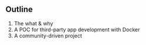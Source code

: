 ## Outline

1.  The what & why
2.  A POC for third-party app development with Docker
3.  A community-driven project
